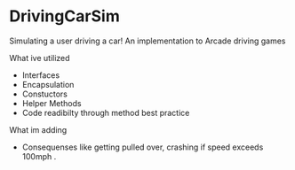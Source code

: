 # DrivingCarSim
Simulating a user driving a car! An implementation to Arcade driving games 

What ive utilized

- Interfaces
- Encapsulation
- Constuctors
- Helper Methods 
- Code readibilty through method best practice

What im adding 
- Consequenses like getting pulled over, crashing if speed exceeds 100mph . 
